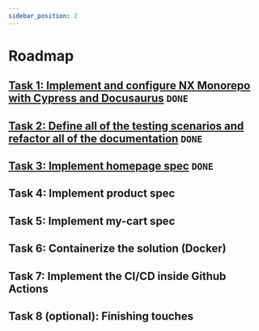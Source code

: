 ```yaml
---
sidebar_position: 2
---
```


# Roadmap

## [Task 1: Implement and configure NX Monorepo with Cypress and Docusaurus](https://github.com/viksarda/qa-task/pull/1) `DONE` 

## [Task 2: Define all of the testing scenarios and refactor all of the documentation](https://github.com/viksarda/qa-task/pull/2) `DONE`

## [Task 3: Implement homepage spec](https://github.com/viksarda/qa-task/pull/3) `DONE`

## Task 4: Implement product spec

## Task 5: Implement my-cart spec

## Task 6: Containerize the solution (Docker)

## Task 7: Implement the CI/CD inside Github Actions

## Task 8 (optional): Finishing touches



